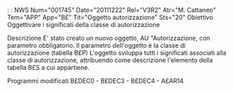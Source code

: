  :  : NWS Num="001745" Date="20111222" Rel="V3R2" Atr="M. Cattaneo" Tem="APP" App="B£" Tit="Oggetto autorizzazione" Sts="20"
Obiettivo
Oggettivare i significati della classe di autorizzazione

Descrizione
E' stato creato un nuovo oggetto, AU "Autorizzazione, con parametro obbligatorio.
Il parametro dell'oggetto è la classe di autorizzazione (tabella B£P)
L'oggetto sviluppa tutti i significati associati alla classe di autorizzazione, attribuendo come descrizione l'elemento della tabella B£S a cui appartiene.

Programmi modificati
B£DEC0 - B£DEC3 - B£DEC4 - A£AR14
